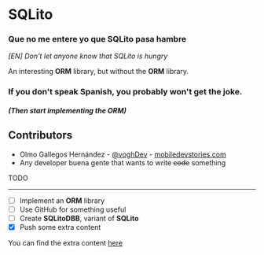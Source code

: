 # SQLito
### Que no me entere yo que SQLito pasa hambre

*[EN] Don't let anyone know that SQLito is hungry*

An interesting **ORM** library, but without the **ORM** library.

### If you don't speak Spanish, you probably won't get the joke.

##### (Then start implementing the ORM)

Contributors
------------

* Olmo Gallegos Hernández - [@voghDev][1] - [mobiledevstories.com][2]
* Any developer buena gente that wants to write ~~code~~ something

TODO
____

- [ ] Implement an **ORM** library
- [ ] Use GitHub for something useful
- [ ] Create **SQLitoDBB**, variant of **SQLito**
- [X] Push some extra content

You can find the extra content [here][3]

[1]: http://twitter.com/voghDev
[2]: http://www.mobiledevstories.com
[3]: https://github.com/voghDev/SQLito/blob/master/EXTRAS.md